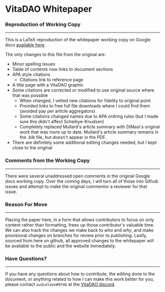 <!--![VitaDao](/images/VitaDAO%20Opengraph.png)-->

# VitaDAO Whitepaper

### Reproduction of Working Copy
---

This is a LaTeX reproduction of the whitepaper working copy on Google docs [available here](https://docs.google.com/document/d/12UKF59VRNxpbE1B9P5N-KQ3HvH_8CRseHHtZ6tljRSk/edit#).

The only changes to this file from the original are: 
- Minor spelling issues
- Table of contents now links to document sections
- APA style citations 
  - Citations link to reference page
- A title page with a VitaDAO graphic
- Some citations are corrected or modified to use original source where that was possible
  - When changed, I vetted new citations for fidelity to original point
  - Provided links to free full file downloads where I could find them (avoided pay per article aggregators)
  - Some citations changed names due to APA ordring rules (but I made sure this didn't affect Scheibye-Knudsen)
  - Completely replaced Mullard's article summary with DiMasi's original work that was more up to date. Mullard's article summary remains in the .bib file, but doesn't appear in the PDF. 
- There are definitely some additional editing changes needed, but I kept close to the original

### Comments from the Working Copy
---

There were several unaddressed open comments in the original Google docs working copy. Over the coming days, I will turn all of those into Github issues and attempt to make the original commentor a reviewer for that issue. 

### Reason For Move
---

Placing the paper here, in a form that allows contributors to focus on only content rather than formatting, frees up those contributor's valuable time. We can also track the changes we make back to *who* and *why*, and make provisional changes on branches for review prior to publishing. Lastly, sourced from here on github, all approved changes to the whitepaper will be available to the public and the website immediately. 

### Have Questions?
---
If you have any questions about how to contribute, the editing done to the document, or anything related to how I can make this work better for you, please contact `audieleon#9746` at the [VitaDAO discord](https://discord.gg/3S3ftnmZYD). 
